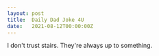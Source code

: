 ```yaml
---
layout: post
title:  Daily Dad Joke 4U
date:   2021-08-12T00:00:00Z
---
```

I don't trust stairs. They're always up to something.
